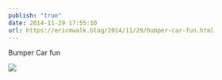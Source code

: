 ```yaml
---
publish: "true"
date: 2014-11-29 17:55:10
url: https://ericmwalk.blog/2014/11/29/bumper-car-fun.html
---
```


Bumper Car fun

![](https://ericmwalk.blog/uploads/2022/e268b708af.jpg)